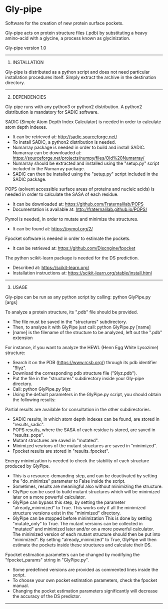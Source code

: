 # Gly-pipe
Software for the creation of new protein surface pockets.

Gly-pipe acts on protein structure files (.pdb) by substituting a heavy amino-acid with a glycine, a process known as glycinization.

Gly-pipe version 1.0

*******************************************************************************************************************

1) INSTALLATION

Gly-pipe is distributed as a python script and does not need particular installation procedures itself.
Simply extract the archive in the destination directory.

*******************************************************************************************************************

2) DEPENDENCIES

Gly-pipe runs with any python3 or python2 distribution. A python2 distribution is mandatory for SADIC software.

SADIC (Simple Atom Depth Index Calculator) is needed in order to calculate atom depth indexes. 
- It can be retrieved at: 
	http://sadic.sourceforge.net/
- To install SADIC, a python2 distribution is needed.
- Numarray package is needed in order to build and install SADIC. Numarray can be downloaded at:
	https://sourceforge.net/projects/numpy/files/Old%20Numarray/
- Numarray should be extracted and installed using the "setup.py" script included in the Numarray package.
- SADIC can then be installed using the "setup.py" script included in the SADIC package.

POPS (solvent accessible surface areas of proteins and nucleic acids) is needed in order to calculate the SASA of each residue.
- It can be downloaded at:
	https://github.com/Fraternalilab/POPS
- Documentation is available at:
	http://fraternalilab.github.io/POPS/

Pymol is needed, in order to mutate and minimize the structures.
- It can be found at:
	https://pymol.org/2/

Fpocket software is needed in order to estimate the pockets.
- It can be retrieved at:
	https://github.com/Discngine/fpocket

The python scikit-learn package is needed for the DS prediction.
- Described at:
	https://scikit-learn.org/
- Installation instructions at:
	https://scikit-learn.org/stable/install.html

*******************************************************************************************************************

3) USAGE

Gly-pipe can be run as any python script by calling: 
	python GlyPipe.py [args]

To analyze a protein structure, its ".pdb" file should be provided. 
- The file must be saved in the "structures" subdirectory.
- Then, to analyze it with GlyPipe just call:
	python GlyPipe.py [name] 
- [name] is the filename of the structure to be analyzed, left out the ".pdb" extension

For instance, if you want to analyze the HEWL (Henn Egg White Lysozime) structure:
- Search it on the PDB (https://www.rcsb.org/) through its pdb identifier "9lyz".
- Download the corresponding pdb structure file ("9lyz.pdb").
- Put the file in the "structures" subdirectory inside your Gly-pipe directory.
- Call:
	python GlyPipe.py 9lyz
- Using the default parameters in the GlyPipe.py script, you should obtain the following results:

Partial results are available for consultation in the other subdirectories.
- SADIC results, in which atom depth indexes can be found, are stored in "results_sadic".
- POPS results, where the SASA of each residue is stored, are saved in "results_pops".
- Mutant structures are saved in "mutated".
- Minimized vesrions of the mutant structures are saved in "minimized".
- Fpocket results are stored in "results_fpocket".

Energy minimization is needed to check the stability of each structure produced by GlyPipe.
- This is a resource-demanding step, and can be deactivated by setting the "do_minimize" parameter to False inside the script.
- Sometimes, results are meaningful also without minimizing the structure.
- GlyPipe can be used to build mutant structures which will be minimized later on a more powerful calculator.
- GlyPipe can bypass this step, by setting the parameter "already_minimized" to True.
	This works only if all the minimized structure versions exist in the "minimized" directory.
- GlyPipe can be stopped before minimization
	This is done by setting "mutate_only" to True.
	The mutant versions can be collected in "mutated" and minimized later and/or on a more powerful calculator.
	The minimized version of each mutant structure should then be put into "minimized".
	By setting "already_minimized" to True, GlyPipe will then estimate the pockets inside these structures and calculate their DS.

Fpocket estimation parameters can be changed by modifying the "fpocket_params" string in "GlyPipe.py".
- Some predefined versions are provided as commented lines inside the script.
- To choose your own pocket estimation parameters, check the fpocket manual.
- Changing the pocket estimation parameters significantly will decrease the accuracy of the DS predictor.

*******************************************************************************************************************
